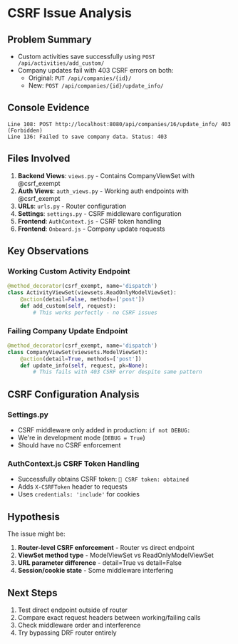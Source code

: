 # CSRF Issue Analysis

## Problem Summary
- Custom activities save successfully using `POST /api/activities/add_custom/`
- Company updates fail with 403 CSRF errors on both:
  - Original: `PUT /api/companies/{id}/`  
  - New: `POST /api/companies/{id}/update_info/`

## Console Evidence
```
Line 108: POST http://localhost:8080/api/companies/16/update_info/ 403 (Forbidden)
Line 136: Failed to save company data. Status: 403
```

## Files Involved
1. **Backend Views**: `views.py` - Contains CompanyViewSet with @csrf_exempt
2. **Auth Views**: `auth_views.py` - Working auth endpoints with @csrf_exempt  
3. **URLs**: `urls.py` - Router configuration
4. **Settings**: `settings.py` - CSRF middleware configuration
5. **Frontend**: `AuthContext.js` - CSRF token handling
6. **Frontend**: `Onboard.js` - Company update requests

## Key Observations

### Working Custom Activity Endpoint
```python
@method_decorator(csrf_exempt, name='dispatch')
class ActivityViewSet(viewsets.ReadOnlyModelViewSet):
    @action(detail=False, methods=['post'])
    def add_custom(self, request):
        # This works perfectly - no CSRF issues
```

### Failing Company Update Endpoint  
```python
@method_decorator(csrf_exempt, name='dispatch')
class CompanyViewSet(viewsets.ModelViewSet):
    @action(detail=True, methods=['post'])
    def update_info(self, request, pk=None):
        # This fails with 403 CSRF error despite same pattern
```

## CSRF Configuration Analysis

### Settings.py
- CSRF middleware only added in production: `if not DEBUG:`
- We're in development mode (`DEBUG = True`)
- Should have no CSRF enforcement

### AuthContext.js CSRF Token Handling
- Successfully obtains CSRF token: `🔑 CSRF token: obtained`
- Adds `X-CSRFToken` header to requests
- Uses `credentials: 'include'` for cookies

## Hypothesis
The issue might be:
1. **Router-level CSRF enforcement** - Router vs direct endpoint
2. **ViewSet method type** - ModelViewSet vs ReadOnlyModelViewSet  
3. **URL parameter difference** - detail=True vs detail=False
4. **Session/cookie state** - Some middleware interfering

## Next Steps
1. Test direct endpoint outside of router
2. Compare exact request headers between working/failing calls
3. Check middleware order and interference
4. Try bypassing DRF router entirely